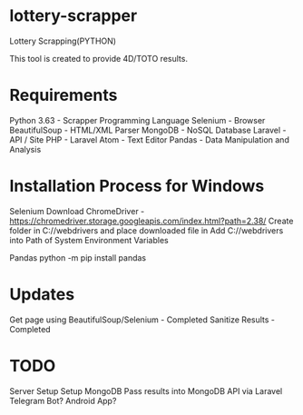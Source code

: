 # lottery-scrapper
Lottery Scrapping(PYTHON)

This tool is created to provide 4D/TOTO results.

# Requirements
Python 3.63 - Scrapper Programming Language 
Selenium - Browser
BeautifulSoup - HTML/XML Parser
MongoDB - NoSQL Database
Laravel - API / Site
PHP - Laravel
Atom - Text Editor
Pandas - Data Manipulation and Analysis

# Installation Process for Windows
Selenium 
Download ChromeDriver - https://chromedriver.storage.googleapis.com/index.html?path=2.38/
Create folder in C://webdrivers and place downloaded file in
Add C://webdrivers into Path of System Environment Variables

Pandas
python -m pip install pandas

# Updates
Get page using BeautifulSoup/Selenium - Completed
Sanitize Results - Completed

# TODO
Server Setup
Setup MongoDB 
Pass results into MongoDB
API via Laravel
Telegram Bot?
Android App?

